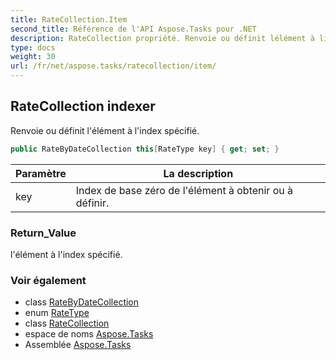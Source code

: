 ```yaml
---
title: RateCollection.Item
second_title: Référence de l'API Aspose.Tasks pour .NET
description: RateCollection propriété. Renvoie ou définit lélément à lindex spécifié.
type: docs
weight: 30
url: /fr/net/aspose.tasks/ratecollection/item/
---
```

## RateCollection indexer

Renvoie ou définit l'élément à l'index spécifié.

```csharp
public RateByDateCollection this[RateType key] { get; set; }
```

| Paramètre | La description |
| --- | --- |
| key | Index de base zéro de l'élément à obtenir ou à définir. |

### Return_Value

l'élément à l'index spécifié.

### Voir également

* class [RateByDateCollection](../../ratebydatecollection/)
* enum [RateType](../../ratetype/)
* class [RateCollection](../)
* espace de noms [Aspose.Tasks](../../ratecollection/)
* Assemblée [Aspose.Tasks](../../../)


